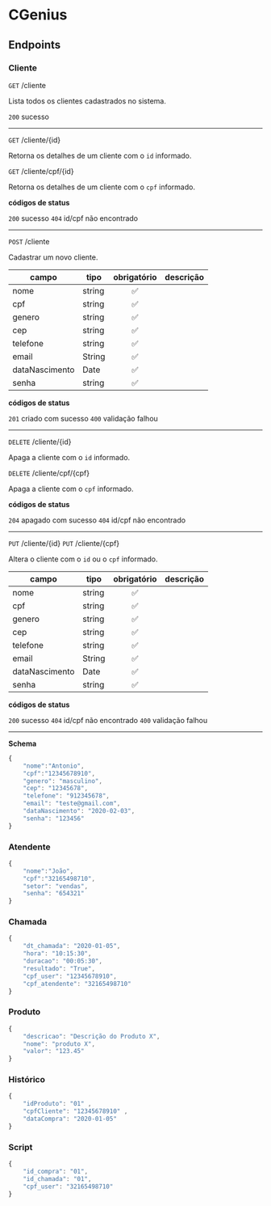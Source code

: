 # CGenius 


## Endpoints

### Cliente

`GET` /cliente

Lista todos os clientes cadastrados no sistema.

`200` sucesso

---

`GET` /cliente/{id}

Retorna os detalhes de um cliente com o `id` informado.

`GET` /cliente/cpf/{id}

Retorna os detalhes de um cliente com o `cpf` informado.

**códigos de status**

`200` sucesso
`404` id/cpf não encontrado

---
`POST` /cliente

Cadastrar um novo cliente.

| campo | tipo | obrigatório | descrição
|-------|------|:-------------:|-----------
|nome|string|✅|
|cpf|string|✅|
|genero|string|✅|
|cep|string|✅|
|telefone|string|✅|
|email|String|✅|
|dataNascimento|Date|✅|
|senha|string|✅|


**códigos de status**

`201` criado com sucesso
`400` validação falhou

---

`DELETE` /cliente/{id} 

Apaga a cliente com o `id` informado.

`DELETE` /cliente/cpf/{cpf} 

Apaga a cliente com o `cpf` informado.

**códigos de status**

`204` apagado com sucesso
`404` id/cpf não encontrado

---

`PUT` /cliente/{id}
`PUT` /cliente/{cpf} 

Altera o cliente com o `id` ou o `cpf` informado.

| campo | tipo | obrigatório | descrição
|-------|------|:-------------:|-----------
|nome|string|✅|
|cpf|string|✅|
|genero|string|✅|
|cep|string|✅|
|telefone|string|✅|
|email|String|✅|
|dataNascimento|Date|✅|
|senha|string|✅|

**códigos de status**

`200` sucesso
`404` id/cpf não encontrado
`400` validação falhou

---

**Schema**

```js
{
    "nome":"Antonio",
    "cpf":"12345678910",
    "genero": "masculino",
    "cep": "12345678",
    "telefone": "912345678",
    "email": "teste@gmail.com",
    "dataNascimento": "2020-02-03",
    "senha": "123456"
}
```

### Atendente

```js
{
    "nome":"João",
    "cpf":"32165498710",
    "setor": "vendas",
    "senha": "654321"
}
```

### Chamada

```js
{
    "dt_chamada": "2020-01-05",
    "hora": "10:15:30",
    "duracao": "00:05:30",
    "resultado": "True",
    "cpf_user": "12345678910",
    "cpf_atendente": "32165498710"
}
```

### Produto

```js
{
    "descricao": "Descrição do Produto X",
    "nome": "produto X",
    "valor": "123.45"
}
```

### Histórico

```js
{
    "idProduto": "01" ,
    "cpfCliente": "12345678910" ,
    "dataCompra": "2020-01-05" 
}
```

### Script

```js
{
    "id_compra": "01",
    "id_chamada": "01",
    "cpf_user": "32165498710"
}
```
